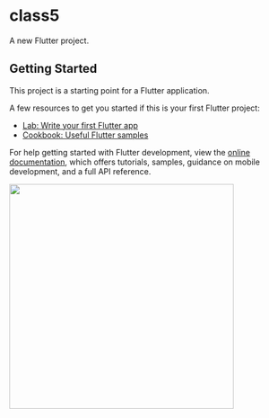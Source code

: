 # class5

A new Flutter project.

## Getting Started

This project is a starting point for a Flutter application.

A few resources to get you started if this is your first Flutter project:

- [Lab: Write your first Flutter app](https://docs.flutter.dev/get-started/codelab)
- [Cookbook: Useful Flutter samples](https://docs.flutter.dev/cookbook)

For help getting started with Flutter development, view the
[online documentation](https://docs.flutter.dev/), which offers tutorials,
samples, guidance on mobile development, and a full API reference.

 <p>
 <img src="https://user-images.githubusercontent.com/114207033/216513390-0fa57d1b-a704-4d0b-8c6a-609c376ab964.png"height="400px"width="400px">
 </p>
